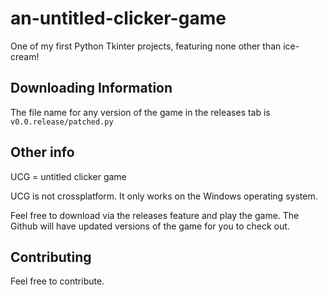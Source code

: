 # an-untitled-clicker-game
One of my first Python Tkinter projects, featuring none other than ice-cream!

## Downloading Information
The file name for any version of the game in the releases tab is `v0.0.release/patched.py`

## Other info

UCG = untitled clicker game

UCG is not crossplatform. It only works on the Windows operating system.

Feel free to download via the releases feature and play the game. The Github will have updated versions of the game for you to check out.

## Contributing
Feel free to contribute.
